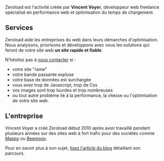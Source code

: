 Zeroload est l'activité créée par **Vincent Voyer**,
développeur web freelance spécialisé en performance web et optimisation du temps de chargement.

Services
----
Zeroload aide les entreprises du web dans leurs démarches d'optimisation. Nous analysons, priorisons et
développons avec vous les solutions qui feront de votre site web **un site rapide et fiable**.

N'hésitez pas à [nous contacter](/contact) si :

* votre site "rame"
* votre bande passante explose
* votre base de données est surchargée
* vous avez trop de Javascript, trop de Css
* vos images sont trop lourdes et trop nombreuses
* ou tout autre problème lié à la performance, la vitesse ou l'optimisation de votre site web.

L'entreprise
----
Vincent Voyer a créé Zeroload début 2010 après avoir travaillé pendant plusieurs années sur des sites web
 à fort trafic pour des sociétés comme [Mappy](http://fr.mappy.com) ou [Beemoov](http://beemoov.com).

Pour en savoir plus à son sujet,
[lisez l'article du blog](/blog/vincent%20voyer,%20d%C3%A9veloppeur%20web%20paris/ "développeur web freelance") détaillant
son parcours.